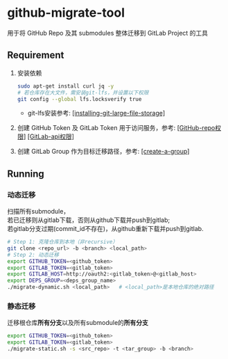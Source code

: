 # github-migrate-tool

用于将 GitHub Repo 及其 submodules 整体迁移到 GitLab Project 的工具  

## Requirement

1. 安装依赖

    ```bash
    sudo apt-get install curl jq -y
    # 若仓库存在大文件，需安装git-lfs，并设置以下权限
    git config --global lfs.locksverify true
    ```

    - git-lfs安装参考: [[installing-git-large-file-storage]](https://docs.github.com/en/repositories/working-with-files/managing-large-files/installing-git-large-file-storage)

2. 创建 GitHub Token 及 GitLab Token 用于访问服务，参考:
    [[GitHub-repo权限]](https://docs.github.com/en/authentication/keeping-your-account-and-data-secure/managing-your-personal-access-tokens#creating-a-personal-access-token-classic)
    [[GitLab-api权限]](https://docs.gitlab.com/ee/user/profile/personal_access_tokens.html#create-a-personal-access-token)

3. 创建 GitLab Group 作为目标迁移路径，参考: [[create-a-group]](https://docs.gitlab.com/ee/user/group/#create-a-group)

## Running

### 动态迁移

扫描所有submodule，  
若已迁移则从gitlab下载，否则从github下载并push到gitlab;  
若gitlab分支过期(commit_id不存在)，从github重新下载并push到gitlab.  

```bash
# Step 1: 克隆仓库到本地（非recursive）
git clone <repo_url> -b <branch> <local_path>
# Step 2: 动态迁移
export GITHUB_TOKEN=<github_token>
export GITLAB_TOKEN=<gitlab_token>
export GITLAB_HOST=http://oauth2:<gitlab_token>@<gitlab_host>
export DEPS_GROUP=<deps_group_name>
./migrate-dynamic.sh <local_path>   # <local_path>是本地仓库的绝对路径
```


### 静态迁移

迁移根仓库**所有分支**以及所有submodule的**所有分支**

```bash
export GITHUB_TOKEN=<github_token>
export GITLAB_TOKEN=<gitlab_token>
./migrate-static.sh -s <src_repo> -t <tar_group> -b <branch>
```